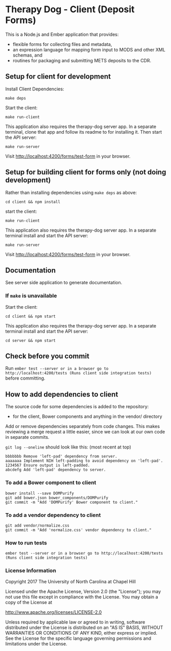 # Therapy Dog - Client (Deposit Forms)

This is a Node.js and Ember application that provides:

  - flexible forms for collecting files and metadata,
  - an expression language for mapping form input to MODS and other XML schemas, and
  - routines for packaging and submitting METS deposits to the CDR.

## Setup for client for development

Install Client Dependencies:

    make deps

Start the client:

    make run-client

This application also requires the therapy-dog server app. 
In a separate terminal, clone that app and follow its readme to for installing it. 
Then start the API server:

    make run-server

Visit <http://localhost:4200/forms/test-form> in your browser.

## Setup for building client for forms only (not doing development)

Rather than installing dependencies using `make deps` as above:

    cd client && npm install

 start the client:

    make run-client

This application also requires the therapy-dog server app.
In a separate terminal install and start the API server:

    make run-server


Visit <http://localhost:4200/forms/test-form> in your browser.

## Documentation

See server side application to generate documentation.

### If `make` is unavailable

Start the client:

    cd client && npm start

This application also requires the therapy-dog server app.
In a separate terminal install and start the API server:

    cd server && npm start

## Check before you commit

Run `ember test --server or in a browser go to http://localhost:4200/tests (Runs client side integration tests)` before committing.

## How to add dependencies to client

The source code for some dependencies is added to the repository:

  - for the client, Bower components and anything in the vendor/ directory

Add or remove dependencies separately from code changes. This makes reviewing a merge request a little easier, since we can look at our own code in separate commits.

`git log --oneline` should look like this: (most recent at top)

    bbbbbbb Remove 'left-pad' dependency from server.
    aaaaaaa Implement NIH left-padding to avoid dependency on 'left-pad'.
    1234567 Ensure output is left-padded.
    abcdefg Add 'left-pad' dependency to server.

### To add a Bower component to client

    bower install --save DOMPurify
    git add bower.json bower_components/DOMPurify
    git commit -m "Add 'DOMPurify' Bower component to client."

### To add a vendor dependency to client

    git add vendor/normalize.css
    git commit -m "Add 'normalize.css' vendor dependency to client."

### How to run tests

    ember test --server or in a browser go to http://localhost:4200/tests (Runs client side integration tests)
    
### License Information
Copyright 2017 The University of North Carolina at Chapel Hill

Licensed under the Apache License, Version 2.0 (the "License");
you may not use this file except in compliance with the License.
You may obtain a copy of the License at

http://www.apache.org/licenses/LICENSE-2.0

Unless required by applicable law or agreed to in writing, software
distributed under the License is distributed on an "AS IS" BASIS,
WITHOUT WARRANTIES OR CONDITIONS OF ANY KIND, either express or implied.
See the License for the specific language governing permissions and
limitations under the License.
